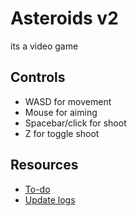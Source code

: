 # Asteroids v2

its a video game

## Controls
- WASD for movement
- Mouse for aiming
- Spacebar/click for shoot
- Z for toggle shoot

## Resources
- [To-do](/docs/TODO.md)
- [Update logs](/docs/UPDATES.md)